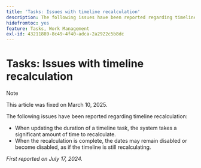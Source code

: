 ```yaml
---
title: 'Tasks: Issues with timeline recalculation'
description: The following issues have been reported regarding timeline recalculation.
hidefromtoc: yes
feature: Tasks, Work Management
exl-id: 43211889-8c49-4f40-adca-2a2922c5b8dc
---
```

# Tasks: Issues with timeline recalculation

>[!NOTE]
>
>This article was fixed on March 10, 2025.

The following issues have been reported regarding timeline recalculation:

* When updating the duration of a timeline task, the system takes a significant amount of time to recalculate. 
* When the recalculation is complete, the dates may remain disabled or become disabled, as if the timeline is still recalculating.

_First reported on July 17, 2024._
